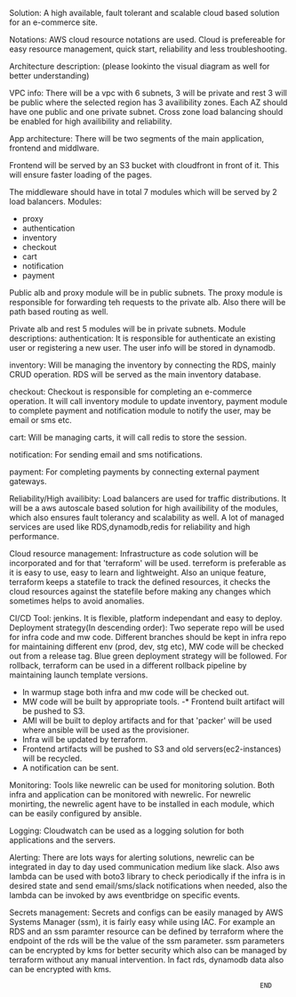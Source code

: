 Solution: A high available, fault tolerant and scalable cloud based solution for an e-commerce site.

Notations: AWS cloud resource notations are used. Cloud is prefereable for easy resource management,
quick start, reliability and less troubleshooting. 

Architecture description: (please lookinto the visual diagram as well for better understanding)

VPC info:
 There will be a vpc with 6 subnets, 3 will be private and rest 3 will be public where the selected region has 3 availibility zones. Each AZ should have one public and one private subnet. Cross zone
 load balancing should be enabled for high availibility and reliability.


App architecture:
 There will be two segments of the main application, frontend and middlware. 

 Frontend will be served by an S3 bucket with cloudfront in front of it. This will ensure faster
 loading of the pages.

The middleware should have in total 7 modules which will be served by 2 load balancers.
 Modules:
  - proxy
  - authentication
  - inventory
  - checkout
  - cart
  - notification
  - payment

Public alb and proxy module will be in public subnets.
The proxy module is responsible for forwarding teh requests to the private alb. Also there will be
path based routing as well.

Private alb and rest 5 modules will be in private subnets.
Module descriptions:
 authentication: It is responsible for authenticate an existing user or registering a new user. The
 user info will be stored in dynamodb.
 
 inventory: Will be managing the inventory by connecting the RDS, mainly CRUD operation. RDS will be served as the main inventory database.
 
 checkout: Checkout is responsible for completing an e-commerce operation. It will call inventory module to update inventory, payment module to complete payment and notification module to notify the
 user, may be email or sms etc.

 cart: Will be managing carts, it will call redis to store the session.
 
 notification: For sending email and sms notifications.

 payment: For completing payments by connecting external payment gateways.

Reliability/High availibity:
 Load balancers are used for traffic distributions. It will be a aws autoscale based solution for high
 availibility of the modules, which also ensures fault tolerancy and scalability as well.
 A lot of managed services are used like RDS,dynamodb,redis for reliability and high performance.

Cloud resource management: Infrastructure as code solution will be incorporated and for that
'terraform' will be used. terreform is preferable as it is easy to use, easy to learn and lightweight.
 Also an unique feature, terraform keeps a statefile to track the defined resources, it checks the cloud resources against the statefile before making any changes which sometimes helps to avoid anomalies. 

CI/CD
 Tool: jenkins. It is flexible, platform independant and easy to deploy.
 Deployment strategy(In descending order):
  Two seperate repo will be used for infra code and mw code. Different branches should be kept in 
  infra repo for maintaining different env (prod, dev, stg etc), MW code will be checked out from a
  release tag. Blue green deployment strategy will be followed. For rollback, terraform can be used
  in a different rollback pipeline by maintaining launch template versions.
  - In warmup stage both infra and mw code will be checked out.
  - MW code will be built by appropriate tools.
  -* Frontend built artifact will be pushed to S3.
  - AMI will be built to deploy artifacts and for that 'packer' will be used where ansible will be 
  used as the provisioner.
  - Infra will be updated by terraform.
  - Frontend artifacts will be pushed to S3 and old servers(ec2-instances) will be recycled.
  - A notification can be sent.

Monitoring:
 Tools like newrelic can be used for monitoring solution. Both infra and application can be monitored
 with newrelic. For newrelic monirting, the newrelic agent have to be installed in each module, which
 can be easily configured by ansible.

Logging: 
 Cloudwatch can be used as a logging solution for both applications and the servers.

Alerting: 
 There are lots ways for alerting solutions, newrelic can be integrated in day to day used
 communication medium like slack. Also aws lambda can be used with boto3 library to check
 periodically if the infra is in desired state and send email/sms/slack notifications when needed,
 also the lambda can be invoked by aws eventbridge on specific events.

Secrets management: 
 Secrets and configs can be easily managed by AWS Systems Manager (ssm), it is fairly easy while
 using IAC. For example an RDS and an ssm paramter resource can be defined by terraform where the
 endpoint of the rds will be the value of the ssm parameter. ssm parameters can be encrypted by kms
 for better security which also can be managed by terraform without any manual intervention. In fact
 rds, dynamodb data also can be encrypted with kms. 

                                                                   END